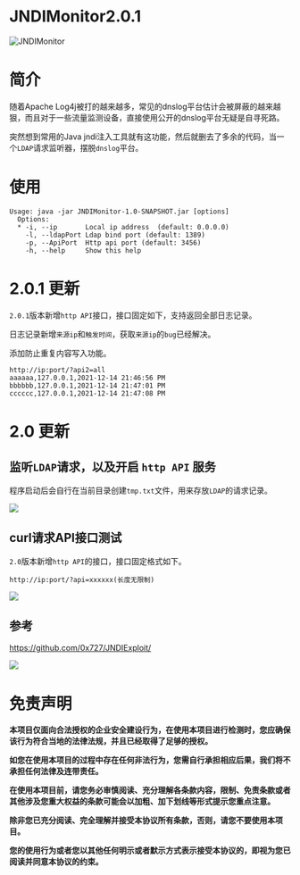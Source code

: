 # JNDIMonitor2.0.1

![JNDIMonitor](https://socialify.git.ci/r00tSe7en/JNDIMonitor/image?description=1&forks=1&issues=1&language=1&name=1&owner=1&pattern=Floating%20Cogs&pulls=1&stargazers=1&theme=Dark)

# 简介

随着Apache Log4j被打的越来越多，常见的dnslog平台估计会被屏蔽的越来越狠，而且对于一些流量监测设备，直接使用公开的dnslog平台无疑是自寻死路。

突然想到常用的Java jndi注入工具就有这功能，然后就删去了多余的代码，当一个`LDAP`请求监听器，摆脱`dnslog`平台。

# 使用

```shell
Usage: java -jar JNDIMonitor-1.0-SNAPSHOT.jar [options]
  Options:
  * -i, --ip       Local ip address  (default: 0.0.0.0)
    -l, --ldapPort Ldap bind port (default: 1389)
    -p, --ApiPort  Http api port (default: 3456)
    -h, --help     Show this help
```

# 2.0.1 更新

`2.0.1`版本新增`http API`接口，接口固定如下，支持返回全部日志记录。

日志记录新增`来源ip`和`触发时间`，获取`来源ip`的`bug`已经解决。

添加防止重复内容写入功能。

```shell
http://ip:port/?api2=all
aaaaaa,127.0.0.1,2021-12-14 21:46:56 PM
bbbbbb,127.0.0.1,2021-12-14 21:47:01 PM
cccccc,127.0.0.1,2021-12-14 21:47:08 PM
```

# 2.0 更新

## 监听`LDAP`请求，以及开启 `http API` 服务

程序启动后会自行在当前目录创建`tmp.txt`文件，用来存放`LDAP`的请求记录。

![](./img/jndi1.png)

## curl请求API接口测试

`2.0`版本新增`http API`的接口，接口固定格式如下。

```shell
http://ip:port/?api=xxxxxx(长度无限制)
```

![](./img/jndi2.png)


## 参考

https://github.com/0x727/JNDIExploit/

![](https://starchart.cc/r00tSe7en/JNDIMonitor.svg)

# 免责声明

**本项目仅面向合法授权的企业安全建设行为，在使用本项目进行检测时，您应确保该行为符合当地的法律法规，并且已经取得了足够的授权。**

**如您在使用本项目的过程中存在任何非法行为，您需自行承担相应后果，我们将不承担任何法律及连带责任。**

**在使用本项目前，请您务必审慎阅读、充分理解各条款内容，限制、免责条款或者其他涉及您重大权益的条款可能会以加粗、加下划线等形式提示您重点注意。**

**除非您已充分阅读、完全理解并接受本协议所有条款，否则，请您不要使用本项目。**

**您的使用行为或者您以其他任何明示或者默示方式表示接受本协议的，即视为您已阅读并同意本协议的约束。**
